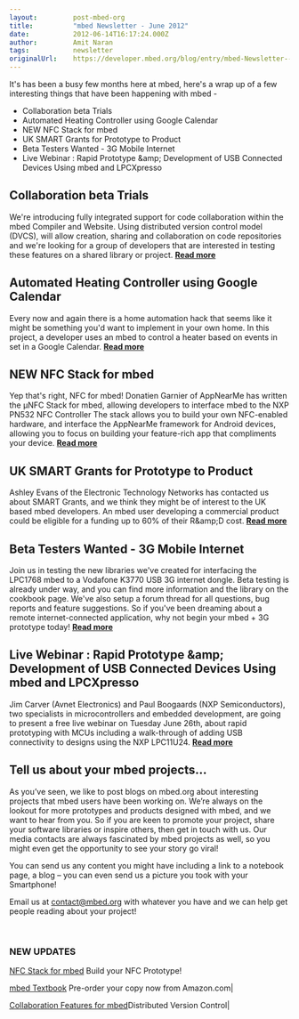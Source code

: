 ```yaml
---
layout:         post-mbed-org
title:          "mbed Newsletter - June 2012"
date:           2012-06-14T16:17:24.000Z
author:         Amit Naran
tags:           newsletter
originalUrl:    https://developer.mbed.org/blog/entry/mbed-Newsletter---June-2012/
---
```


<p>
  It's has been a busy few months here at mbed, here's a wrap up of
  a few interesting things that have been happening with mbed -
</p>
<ul>
  <li>Collaboration beta Trials
  </li>
  <li>Automated Heating Controller using Google Calendar
  </li>
  <li>NEW NFC Stack for mbed
  </li>
  <li>UK SMART Grants for Prototype to Product
  </li>
  <li>Beta Testers Wanted - 3G Mobile Internet
  </li>
  <li>Live Webinar : Rapid Prototype &amp;amp; Development of USB
  Connected Devices Using mbed and LPCXpresso
  </li>
</ul>
<h2>
  Collaboration beta Trials
</h2>
<p>
  We're introducing fully integrated support for code collaboration
  within the mbed Compiler and Website. Using distributed version
  control model (DVCS), will allow creation, sharing and
  collaboration on code repositories and we're looking for a group
  of developers that are interested in testing these features on a
  shared library or project. <a href=
  "http://mbed.org/blog/entry/Collaboration-beta-trials-starting-now/?utm_source=june_newsletter&amp;amp;utm_medium=email&amp;amp;utm_campaign=collaboration">
  <strong>Read more</strong></a>
</p>
<h2>
  Automated Heating Controller using Google Calendar
</h2>
<p>
  Every now and again there is a home automation hack that seems
  like it might be something you'd want to implement in your own
  home. In this project, a developer uses an mbed to control a
  heater based on events in set in a Google Calendar. <a href=
  "http://mbed.org/blog/entry/Automated-Heating-Controller-using-Googl/?utm_source=june_newsletter&amp;amp;utm_medium=email&amp;amp;utm_campaign=google_calendar">
  <strong>Read more</strong></a>
</p>
<h2>
  NEW NFC Stack for mbed
</h2>
<p>
  Yep that's right, NFC for mbed! Donatien Garnier of AppNearMe has
  written the µNFC Stack for mbed, allowing developers to interface
  mbed to the NXP PN532 NFC Controller The stack allows you to
  build your own NFC-enabled hardware, and interface the AppNearMe
  framework for Android devices, allowing you to focus on building
  your feature-rich app that compliments your device. <a href=
  "http://mbed.org/blog/entry/NEW-NFC-Stack-for-mbed/?utm_source=june_newsletter&amp;amp;utm_medium=email&amp;amp;utm_campaign=nfc">
  <strong>Read more</strong></a>
</p>
<h2>
  UK SMART Grants for Prototype to Product
</h2>
<p>
  Ashley Evans of the Electronic Technology Networks has contacted
  us about SMART Grants, and we think they might be of interest to
  the UK based mbed developers. An mbed user developing a
  commercial product could be eligible for a funding up to 60% of
  their R&amp;amp;D cost. <a href=
  "http://mbed.org/blog/entry/UK-SMART-grants-for-prototype-to-product/?utm_source=june_newsletter&amp;amp;utm_medium=email&amp;amp;utm_campaign=smart_grant">
  <strong>Read more</strong></a>
</p>
<h2>
  Beta Testers Wanted - 3G Mobile Internet
</h2>
<p>
  Join us in testing the new libraries we've created for
  interfacing the LPC1768 mbed to a Vodafone K3770 USB 3G internet
  dongle. Beta testing is already under way, and you can find more
  information and the library on the cookbook page. We've also
  setup a forum thread for all questions, bug reports and feature
  suggestions. So if you've been dreaming about a remote
  internet-connected application, why not begin your mbed + 3G
  prototype today! <a href=
  "http://mbed.org/cookbook/Vodafone-K3770?utm_source=june_newsletter&amp;amp;utm_medium=email&amp;amp;utm_campaign=3g_mobile">
  <strong>Read more</strong></a>
</p>
<h2>
  Live Webinar : Rapid Prototype &amp;amp; Development of USB
  Connected Devices Using mbed and LPCXpresso
</h2>
<p>
  Jim Carver (Avnet Electronics) and Paul Boogaards (NXP
  Semiconductors), two specialists in microcontrollers and embedded
  development, are going to present a free live webinar on Tuesday
  June 26th, about rapid prototyping with MCUs including a
  walk-through of adding USB connectivity to designs using the NXP
  LPC11U24. <a href=
  "http://mbed.org/blog/entry/Live-Webinar--Rapid-Prototype--Developme/?utm_source=june_newsletter&amp;amp;utm_medium=email&amp;amp;utm_campaign=webinar">
  <strong>Read more</strong></a>
</p>
<h2>
  Tell us about your mbed projects...
</h2>
<p>
  As you’ve seen, we like to post blogs on mbed.org about
  interesting projects that mbed users have been working on. We’re
  always on the lookout for more prototypes and products designed
  with mbed, and we want to hear from you. So if you are keen to
  promote your project, share your software libraries or inspire
  others, then get in touch with us. Our media contacts are always
  fascinated by mbed projects as well, so you might even get the
  opportunity to see your story go viral!
</p>
<p>
  You can send us any content you might have including a link to a
  notebook page, a blog – you can even send us a picture you took
  with your Smartphone!
</p>
<p>
  Email us at <a href=
  "mailto:contact@mbed.org">contact@mbed.org</a> with whatever you
  have and we can help get people reading about your project!
</p>
<p>
  <br>
</p>
<h3>
  NEW UPDATES
</h3>
<p>
  <a href=
  "http://mbed.org/blog/entry/NEW-NFC-Stack-for-mbed/?utm_source=june_newsletter&amp;amp;utm_medium=email&amp;amp;utm_campaign=nfc">
  NFC Stack for mbed</a> Build your NFC Prototype!
</p>
<p>
  <a href=
  "http://www.amazon.com/Fast-Effective-Embedded-Systems-Design/dp/0080977685/ref=sr_1_1?s=books&amp;amp;ie=UTF8&amp;amp;qid=1337858151&amp;amp;sr=1-1"
  rel="nofollow">mbed Textbook</a> Pre-order your copy now from
  Amazon.com|
</p>
<p>
  <a href=
  "http://mbed.org/blog/entry/Collaboration-beta-trials-starting-now/?utm_source=june_newsletter&amp;amp;utm_medium=email&amp;amp;utm_campaign=collaboration">
  Collaboration Features for mbed</a>Distributed Version Control|
</p>

